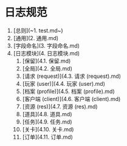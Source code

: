 # 日志规范

1. [总则](~1. test.md~)
2. [通用](2. 通用.md)
3. [字段命名](3. 字段命名.md)
4. [日志模块](4. 日志模块.md)
    1. [保留](4.1. 保留.md)
    2. [全局](4.2. 全局.md)
    3. [请求 (request)](4.3. 请求 \(request\).md)
    4. [玩家 (user)](4.4. 玩家 \(user\).md)
    5. [档案 (profile)](4.5. 档案 \(profile\).md)
    6. [客户端 (client)](4.6. 客户端 \(client\).md)
    7. [资源 (res)](4.7. 资源 \(res\).md)
    8. [道具](4.8. 道具.md)
    9. [任务](4.9. 任务.md)
    10. [关卡](4.10. 关卡.md)
    11. [订单](4.11. 订单.md)
